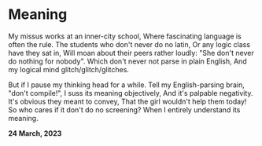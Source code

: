 # Meaning

My missus works at an inner-city school,
Where fascinating language is often the rule.
The students who don't never do no latin,
Or any logic class have they sat in,
Will moan about their peers rather loudly:
"She don't never do nothing for nobody".
Which don't never not parse in plain English,
And my logical mind glitch/glitch/glitches.

But if I pause my thinking head for a while.
Tell my English-parsing brain, "don't compile!",
I suss its meaning objectively,
And it's palpable negativity.
It's obvious they meant to convey,
That the girl wouldn't help them today!
So who cares if it don't do no screening?
When I entirely understand its meaning.

**24 March, 2023**

&nbsp;
